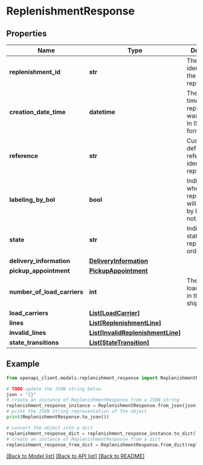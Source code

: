 # ReplenishmentResponse


## Properties

Name | Type | Description | Notes
------------ | ------------- | ------------- | -------------
**replenishment_id** | **str** | The unique identifier of the replenishment. | 
**creation_date_time** | **datetime** | The date and time when this replenishment was created. In ISO 8601 format. | 
**reference** | **str** | Custom user defined reference to identify the replenishment. | 
**labeling_by_bol** | **bool** | Indicates whether the replenishment will be labeled by bol.com or not. | 
**state** | **str** | Indicates the state of this replenishment order. | 
**delivery_information** | [**DeliveryInformation**](DeliveryInformation.md) |  | 
**pickup_appointment** | [**PickupAppointment**](PickupAppointment.md) |  | [optional] 
**number_of_load_carriers** | **int** | The number of load carriers in this shipment. | [optional] 
**load_carriers** | [**List[LoadCarrier]**](LoadCarrier.md) |  | 
**lines** | [**List[ReplenishmentLine]**](ReplenishmentLine.md) |  | 
**invalid_lines** | [**List[InvalidReplenishmentLine]**](InvalidReplenishmentLine.md) |  | 
**state_transitions** | [**List[StateTransition]**](StateTransition.md) |  | 

## Example

```python
from openapi_client.models.replenishment_response import ReplenishmentResponse

# TODO update the JSON string below
json = "{}"
# create an instance of ReplenishmentResponse from a JSON string
replenishment_response_instance = ReplenishmentResponse.from_json(json)
# print the JSON string representation of the object
print(ReplenishmentResponse.to_json())

# convert the object into a dict
replenishment_response_dict = replenishment_response_instance.to_dict()
# create an instance of ReplenishmentResponse from a dict
replenishment_response_from_dict = ReplenishmentResponse.from_dict(replenishment_response_dict)
```
[[Back to Model list]](../README.md#documentation-for-models) [[Back to API list]](../README.md#documentation-for-api-endpoints) [[Back to README]](../README.md)


